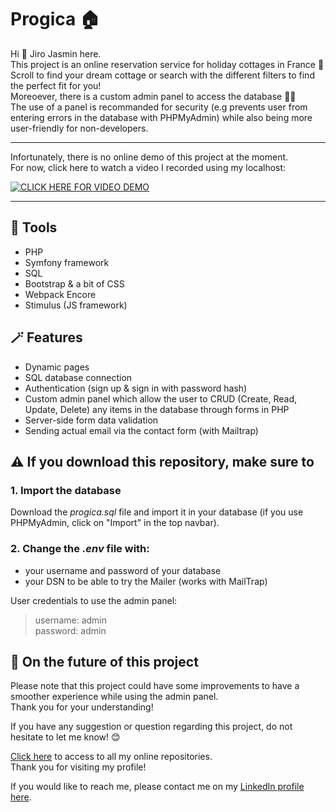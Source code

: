# Progica 🏠

Hi 👋 Jiro Jasmin here.  
This project is an online reservation service for holiday cottages in France 🏡  
Scroll to find your dream cottage or search with the different filters to find the perfect fit for you!  
Moreoever, there is a custom admin panel to access the database 👨‍💻  
The use of a panel is recommanded for security (e.g prevents user from entering errors in the database with PHPMyAdmin) while also being more user-friendly for non-developers.  

---  
  
Infortunately, there is no online demo of this project at the moment.  
For now, click here to watch a video I recorded using my localhost:  
 
[![CLICK HERE FOR VIDEO DEMO](https://img.youtube.com/vi/xmWqfdf-avA/0.jpg)](https://www.youtube.com/watch?v=xmWqfdf-avA&feature=youtu.be)
  
---

## 🔧 Tools

- PHP
- Symfony framework
- SQL
- Bootstrap & a bit of CSS
- Webpack Encore
- Stimulus (JS framework)

## 🪄 Features

- Dynamic pages
- SQL database connection 
- Authentication (sign up & sign in with password hash)
- Custom admin panel which allow the user to CRUD (Create, Read, Update, Delete) any items in the database through forms in PHP
- Server-side form data validation
- Sending actual email via the contact form (with Mailtrap)

## ⚠️ If you download this repository, make sure to  

### 1. Import the database
Download the *progica.sql* file and import it in your database (if you use PHPMyAdmin, click on "Import" in the top navbar).

### 2. Change the *.env* file with:
- your username and password of your database
- your DSN to be able to try the Mailer (works with MailTrap) 
  
User credentials to use the admin panel:  
> username: admin  
> password: admin  

## 🔮 On the future of this project  
  
Please note that this project could have some improvements to have a smoother experience while using the admin panel.  
Thank you for your understanding!  

If you have any suggestion or question regarding this project, do not hesitate to let me know! 😊  

[Click here](https://github.com/jiro-jasmin?tab=repositories) to access to all my online repositories.  
Thank you for visiting my profile!  

If you would like to reach me, please contact me on my [LinkedIn profile here](https://www.linkedin.com/in/jiro-jasmin).


